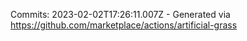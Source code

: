 Commits: 2023-02-02T17:26:11.007Z - Generated via https://github.com/marketplace/actions/artificial-grass
<br>
